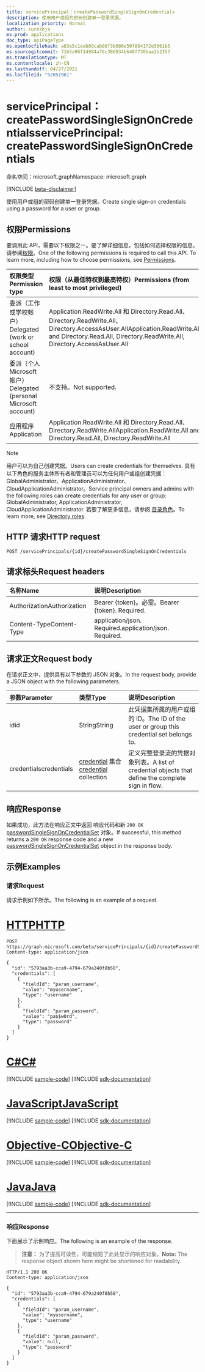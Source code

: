 ```yaml
---
title: servicePrincipal：createPasswordSingleSignOnCredentials
description: 使用用户或组的密码创建单一登录凭据。
localization_priority: Normal
author: sureshja
ms.prod: applications
doc_type: apiPageType
ms.openlocfilehash: a83e5c1eeb09cab08f3b086e50f864172e5061b5
ms.sourcegitcommit: 71b5a96f14984a76c386934b648f730baa1b2357
ms.translationtype: MT
ms.contentlocale: zh-CN
ms.lasthandoff: 04/27/2021
ms.locfileid: "52051961"
---
```

# <a name="serviceprincipal-createpasswordsinglesignoncredentials"></a><span data-ttu-id="f2def-103">servicePrincipal：createPasswordSingleSignOnCredentials</span><span class="sxs-lookup"><span data-stu-id="f2def-103">servicePrincipal: createPasswordSingleSignOnCredentials</span></span>

<span data-ttu-id="f2def-104">命名空间：microsoft.graph</span><span class="sxs-lookup"><span data-stu-id="f2def-104">Namespace: microsoft.graph</span></span>

[!INCLUDE [beta-disclaimer](../../includes/beta-disclaimer.md)]

<span data-ttu-id="f2def-105">使用用户或组的密码创建单一登录凭据。</span><span class="sxs-lookup"><span data-stu-id="f2def-105">Create single sign-on credentials using a password for a user or group.</span></span>

## <a name="permissions"></a><span data-ttu-id="f2def-106">权限</span><span class="sxs-lookup"><span data-stu-id="f2def-106">Permissions</span></span>

<span data-ttu-id="f2def-p101">要调用此 API，需要以下权限之一。要了解详细信息，包括如何选择权限的信息，请参阅[权限](/graph/permissions-reference)。</span><span class="sxs-lookup"><span data-stu-id="f2def-p101">One of the following permissions is required to call this API. To learn more, including how to choose permissions, see [Permissions](/graph/permissions-reference).</span></span>

| <span data-ttu-id="f2def-109">权限类型</span><span class="sxs-lookup"><span data-stu-id="f2def-109">Permission type</span></span>                        | <span data-ttu-id="f2def-110">权限（从最低特权到最高特权）</span><span class="sxs-lookup"><span data-stu-id="f2def-110">Permissions (from least to most privileged)</span></span> |
|:---------------------------------------|:--------------------------------------------|
| <span data-ttu-id="f2def-111">委派（工作或学校帐户）</span><span class="sxs-lookup"><span data-stu-id="f2def-111">Delegated (work or school account)</span></span>     | <span data-ttu-id="f2def-112">Application.ReadWrite.All 和 Directory.Read.All、Directory.ReadWrite.All、Directory.AccessAsUser.All</span><span class="sxs-lookup"><span data-stu-id="f2def-112">Application.ReadWrite.All and Directory.Read.All,  Directory.ReadWrite.All, Directory.AccessAsUser.All</span></span> |
| <span data-ttu-id="f2def-113">委派（个人 Microsoft 帐户）</span><span class="sxs-lookup"><span data-stu-id="f2def-113">Delegated (personal Microsoft account)</span></span> | <span data-ttu-id="f2def-114">不支持。</span><span class="sxs-lookup"><span data-stu-id="f2def-114">Not supported.</span></span> |
| <span data-ttu-id="f2def-115">应用程序</span><span class="sxs-lookup"><span data-stu-id="f2def-115">Application</span></span>                            | <span data-ttu-id="f2def-116">Application.ReadWrite.All 和 Directory.Read.All、Directory.ReadWrite.All</span><span class="sxs-lookup"><span data-stu-id="f2def-116">Application.ReadWrite.All and Directory.Read.All, Directory.ReadWrite.All</span></span> |

> [!NOTE]
> <span data-ttu-id="f2def-117">用户可以为自己创建凭据。</span><span class="sxs-lookup"><span data-stu-id="f2def-117">Users can create credentials for themselves.</span></span> <span data-ttu-id="f2def-118">具有以下角色的服务主体所有者和管理员可以为任何用户或组创建凭据：GlobalAdministrator、ApplicationAdministrator、CloudApplicationAdministrator。</span><span class="sxs-lookup"><span data-stu-id="f2def-118">Service principal owners and admins with the following roles can create credentials for any user or group: GlobalAdministrator, ApplicationAdministrator, CloudApplicationAdministrator.</span></span> <span data-ttu-id="f2def-119">若要了解更多信息，请参阅 [目录角色](/azure/active-directory/users-groups-roles/directory-assign-admin-roles#available-roles)。</span><span class="sxs-lookup"><span data-stu-id="f2def-119">To learn more, see [Directory roles](/azure/active-directory/users-groups-roles/directory-assign-admin-roles#available-roles).</span></span>

## <a name="http-request"></a><span data-ttu-id="f2def-120">HTTP 请求</span><span class="sxs-lookup"><span data-stu-id="f2def-120">HTTP request</span></span>

<!-- { "blockType": "ignored" } -->

```http
POST /servicePrincipals/{id}/createPasswordSingleSignOnCredentials
```

## <a name="request-headers"></a><span data-ttu-id="f2def-121">请求标头</span><span class="sxs-lookup"><span data-stu-id="f2def-121">Request headers</span></span>

| <span data-ttu-id="f2def-122">名称</span><span class="sxs-lookup"><span data-stu-id="f2def-122">Name</span></span>          | <span data-ttu-id="f2def-123">说明</span><span class="sxs-lookup"><span data-stu-id="f2def-123">Description</span></span>   |
|:--------------|:--------------|
| <span data-ttu-id="f2def-124">Authorization</span><span class="sxs-lookup"><span data-stu-id="f2def-124">Authorization</span></span> | <span data-ttu-id="f2def-p103">Bearer {token}。必需。</span><span class="sxs-lookup"><span data-stu-id="f2def-p103">Bearer {token}. Required.</span></span> |
| <span data-ttu-id="f2def-127">Content-Type</span><span class="sxs-lookup"><span data-stu-id="f2def-127">Content-Type</span></span>  | <span data-ttu-id="f2def-p104">application/json. Required.</span><span class="sxs-lookup"><span data-stu-id="f2def-p104">application/json. Required.</span></span>  |

## <a name="request-body"></a><span data-ttu-id="f2def-130">请求正文</span><span class="sxs-lookup"><span data-stu-id="f2def-130">Request body</span></span>

<span data-ttu-id="f2def-131">在请求正文中，提供具有以下参数的 JSON 对象。</span><span class="sxs-lookup"><span data-stu-id="f2def-131">In the request body, provide a JSON object with the following parameters.</span></span>

| <span data-ttu-id="f2def-132">参数</span><span class="sxs-lookup"><span data-stu-id="f2def-132">Parameter</span></span>    | <span data-ttu-id="f2def-133">类型</span><span class="sxs-lookup"><span data-stu-id="f2def-133">Type</span></span>        | <span data-ttu-id="f2def-134">说明</span><span class="sxs-lookup"><span data-stu-id="f2def-134">Description</span></span> |
|:-------------|:------------|:------------|
|<span data-ttu-id="f2def-135">id</span><span class="sxs-lookup"><span data-stu-id="f2def-135">id</span></span>|<span data-ttu-id="f2def-136">String</span><span class="sxs-lookup"><span data-stu-id="f2def-136">String</span></span>|<span data-ttu-id="f2def-137">此凭据集所属的用户或组的 ID。</span><span class="sxs-lookup"><span data-stu-id="f2def-137">The ID of the user or group this credential set belongs to.</span></span>|
|<span data-ttu-id="f2def-138">credentials</span><span class="sxs-lookup"><span data-stu-id="f2def-138">credentials</span></span>|<span data-ttu-id="f2def-139">[credential](../resources/credential.md) 集合</span><span class="sxs-lookup"><span data-stu-id="f2def-139">[credential](../resources/credential.md) collection</span></span>|<span data-ttu-id="f2def-140">定义完整登录流的凭据对象列表。</span><span class="sxs-lookup"><span data-stu-id="f2def-140">A list of credential objects that define the complete sign in flow.</span></span>|

## <a name="response"></a><span data-ttu-id="f2def-141">响应</span><span class="sxs-lookup"><span data-stu-id="f2def-141">Response</span></span>

<span data-ttu-id="f2def-142">如果成功，此方法在响应正文中返回 响应代码和新 `200 OK` [passwordSingleSignOnCredentialSet](../resources/passwordsinglesignoncredentialset.md) 对象。</span><span class="sxs-lookup"><span data-stu-id="f2def-142">If successful, this method returns a `200 OK` response code and a new [passwordSingleSignOnCredentialSet](../resources/passwordsinglesignoncredentialset.md) object in the response body.</span></span>

## <a name="examples"></a><span data-ttu-id="f2def-143">示例</span><span class="sxs-lookup"><span data-stu-id="f2def-143">Examples</span></span>

### <a name="request"></a><span data-ttu-id="f2def-144">请求</span><span class="sxs-lookup"><span data-stu-id="f2def-144">Request</span></span>

<span data-ttu-id="f2def-145">请求示例如下所示。</span><span class="sxs-lookup"><span data-stu-id="f2def-145">The following is an example of a request.</span></span>

# <a name="http"></a>[<span data-ttu-id="f2def-146">HTTP</span><span class="sxs-lookup"><span data-stu-id="f2def-146">HTTP</span></span>](#tab/http)
<!-- {
  "blockType": "request",
  "name": "serviceprincipal_createpasswordsinglesignoncredentials"
}-->

```http
POST https://graph.microsoft.com/beta/servicePrincipals/{id}/createPasswordSingleSignOnCredentials
Content-type: application/json

{
  "id": "5793aa3b-cca9-4794-679a240f8b58",
  "credentials": [
    {
      "fieldId": "param_username",
      "value": "myusername",
      "type": "username"
    },
    {
      "fieldId": "param_password",
      "value": "pa$$w0rd",
      "type": "password"
    }
  ]
}
```
# <a name="c"></a>[<span data-ttu-id="f2def-147">C#</span><span class="sxs-lookup"><span data-stu-id="f2def-147">C#</span></span>](#tab/csharp)
[!INCLUDE [sample-code](../includes/snippets/csharp/serviceprincipal-createpasswordsinglesignoncredentials-csharp-snippets.md)]
[!INCLUDE [sdk-documentation](../includes/snippets/snippets-sdk-documentation-link.md)]

# <a name="javascript"></a>[<span data-ttu-id="f2def-148">JavaScript</span><span class="sxs-lookup"><span data-stu-id="f2def-148">JavaScript</span></span>](#tab/javascript)
[!INCLUDE [sample-code](../includes/snippets/javascript/serviceprincipal-createpasswordsinglesignoncredentials-javascript-snippets.md)]
[!INCLUDE [sdk-documentation](../includes/snippets/snippets-sdk-documentation-link.md)]

# <a name="objective-c"></a>[<span data-ttu-id="f2def-149">Objective-C</span><span class="sxs-lookup"><span data-stu-id="f2def-149">Objective-C</span></span>](#tab/objc)
[!INCLUDE [sample-code](../includes/snippets/objc/serviceprincipal-createpasswordsinglesignoncredentials-objc-snippets.md)]
[!INCLUDE [sdk-documentation](../includes/snippets/snippets-sdk-documentation-link.md)]

# <a name="java"></a>[<span data-ttu-id="f2def-150">Java</span><span class="sxs-lookup"><span data-stu-id="f2def-150">Java</span></span>](#tab/java)
[!INCLUDE [sample-code](../includes/snippets/java/serviceprincipal-createpasswordsinglesignoncredentials-java-snippets.md)]
[!INCLUDE [sdk-documentation](../includes/snippets/snippets-sdk-documentation-link.md)]

---


### <a name="response"></a><span data-ttu-id="f2def-151">响应</span><span class="sxs-lookup"><span data-stu-id="f2def-151">Response</span></span>

<span data-ttu-id="f2def-152">下面展示了示例响应。</span><span class="sxs-lookup"><span data-stu-id="f2def-152">The following is an example of the response.</span></span>

> <span data-ttu-id="f2def-153">**注意：** 为了提高可读性，可能缩短了此处显示的响应对象。</span><span class="sxs-lookup"><span data-stu-id="f2def-153">**Note:** The response object shown here might be shortened for readability.</span></span>

<!-- {
  "blockType": "response",
  "truncated": true,
  "@odata.type": "microsoft.graph.passwordSingleSignOnCredentialSet"
} -->

```http
HTTP/1.1 200 OK
Content-type: application/json

{
  "id": "5793aa3b-cca9-4794-679a240f8b58",
  "credentials": [
    {
      "fieldId": "param_username",
      "value": "myusername",
      "type": "username"
    },
    {
      "fieldId": "param_password",
      "value": null,
      "type": "password"
    }
  ]
}
```

<!-- uuid: 16cd6b66-4b1a-43a1-adaf-3a886856ed98
2019-02-04 14:57:30 UTC -->
<!-- {
  "type": "#page.annotation",
  "description": "servicePrincipal: createPasswordSingleSignOnCredentials",
  "keywords": "",
  "section": "documentation",
  "tocPath": ""
}-->
